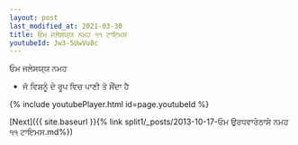 ```yaml
---
layout: post
last_modified_at: 2021-03-30
title: ਓਮ ਜਲੇਸਯ੍ਯ ਨਮਹ ੧੧ ਟਾਇਮਸ
youtubeId: Jw3-5UwVu8c
---
```

 
 
 ਓਮ ਜਲੇਸਯ੍ਯ ਨਮਹ  
 
 -  ਜੋ ਵਿਸ਼ਨੂੰ ਦੇ ਰੂਪ ਵਿਚ ਪਾਣੀ ਤੇ ਸੌਂਦਾ ਹੈ 
 
  
 
  
 
 
 
 
 
 


{% include youtubePlayer.html id=page.youtubeId %}
 
[Next]({{ site.baseurl }}{% link  split1/_posts/2013-10-17-ਓਮ ਉਰਧਵਾਰੇਠਾਸੇ ਨਮਹ ੧੧ ਟਾਇਮਸ.md%})
 
